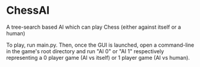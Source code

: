 # ChessAI
A tree-search based AI which can play Chess (either against itself or a human)

To play, run main.py. Then, once the GUI is launched, open a command-line in the game's root directory and run "AI 0" or "AI 1" respectively representing a 0 player game (AI vs itself) or 1 player game (AI vs human).
